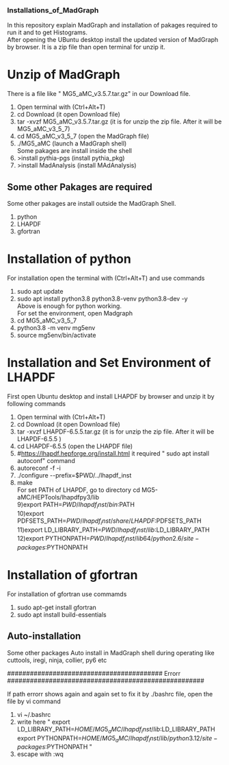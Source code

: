 
### Installations_of_MadGraph
In this repository explain MadGraph and installation of pakages required to run it and to get Histograms.  
After opening the UBuntu desktop install the updated version of MadGraph by browser. It is a zip file than open terminal for unzip it.
# Unzip of MadGraph
There is a file like " MG5_aMC_v3.5.7.tar.gz" in our Download file.   
1) Open terminal with (Ctrl+Alt+T)    
2) cd Download  (it open Download file)  
3) tar -xvzf MG5_aMC_v3.5.7.tar.gz   (it is for unzip the zip file. After it will be MG5_aMC_v3_5_7)  
4) cd MG5_aMC_v3_5_7   (open the MadGraph file)  
5) ./MG5_aMC   (launch a MadGraph shell)  
Some pakages are install inside the shell   
6) \>install pythia-pgs (install pythia_pkg)  
7) \>install MadAnalysis  (install MAdAnalysis)  

## Some other Pakages are required  
Some other pakages are install outside the MadGraph Shell.  
1) python
2) LHAPDF
3) gfortran


# Installation of python
For installation open the terminal with (Ctrl+Alt+T) and use commands
1) sudo apt update
2) sudo apt install python3.8 python3.8-venv python3.8-dev -y  
Above is enough for python working.  
For set the environment, open Madgraph
3) cd MG5_aMC_v3_5_7
4) python3.8 -m venv mg5env
5) source mg5env/bin/activate

# Installation and Set Environment of LHAPDF
First open Ubuntu desktop and install LHAPDF by browser and unzip it by following commands  
1) Open terminal with (Ctrl+Alt+T)  
2) cd Download  (it open Download file)
3) tar -xvzf LHAPDF-6.5.5.tar.gz   (it is for unzip the zip file. After it will be LHAPDF-6.5.5 )  
4) cd LHAPDF-6.5.5   (open the LHAPDF file)
5) #https://lhapdf.hepforge.org/install.html
it required " sudo apt install autoconf" command
6) autoreconf -f -i
7) ./configure --prefix=$PWD/../lhapdf_inst
8) make   
For set PATH of LHAPDF, go to directory cd MG5-aMC/HEPTools/lhapdfpy3/lib   
9)export PATH=$PWD/lhapdf_inst/bin:$PATH  
10)export PDFSETS_PATH=$PWD/lhapdf_inst/share/LHAPDF:$PDFSETS_PATH  
11)export LD_LIBRARY_PATH=$PWD/lhapdf_inst/lib:$LD_LIBRARY_PATH  
12)export PYTHONPATH=$PWD/lhapdf_inst/lib64/python2.6/site-packages:$PYTHONPATH  

# Installation of gfortran 
For installation of gfortran use commamds  
1) sudo apt-get install gfortran  
2) sudo apt install build-essentials  
## Auto-installation
Some other packages Auto install in MadGraph shell during operating like cuttools, iregi, ninja, collier, py6 etc

######################################### Errorr ####################################################  

If path errorr shows again and again set to fix it by ./bashrc file, open the file by vi command    
1) vi ~/.bashrc  
2) write here "
export LD_LIBRARY_PATH=$HOME/MG5_aMC/lhapdf_inst/lib:$LD_LIBRARY_PATH
export PYTHONPATH=$HOME/MG5_aMC/lhapdf_inst/lib/python3.12/site-packages:$PYTHONPATH "
3) escape with :wq  
   
